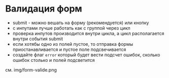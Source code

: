 # Валидация форм
- submit - можно вешать на форму (рекомендуется) или кнопку
- с инпутами лучше работать как с группой через цикл
- проверка инпутов производится внутри цикла, а цикл располагается внутри события submit
- если хотябы одно из полей пустое, то отправка формы приостанавливается и пустое поле подсвечивается
- создайте флаг `error` который будет вести подсчет ошибок, сколько ошибок столько и полей подсветится

см. img/form-valide.png
